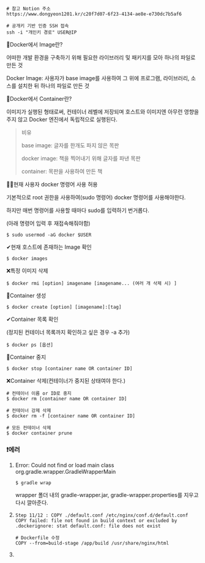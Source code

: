 ```
# 참고 Notion 주소
https://www.dongyeon1201.kr/c20f7d07-6f23-4134-ae8e-e730dc7b5af6
```

```
# 공개키 기반 인증 SSH 접속
ssh -i "개인키 경로" USER@IP
```



🐬Docker에서 Image란?

어떠한 개발 환경을 구축하기 위해 필요한 라이브러리 및 패키지를 모아 하나의 파일로 만든 것

Docker Image: 사용자가 base image를 사용하여 그 위에 프로그램, 라이브러리, 소스를 설치한 뒤 하나의 파일로 만든 것

🐬Docker에서 Container란?

이미지가 실행된 형태로써, 컨테이너 레벨에 저장되며 호스트와 이미지엔 아무런 영향을 주지 않고 Docker 엔진에서 독립적으로 실행된다.

> 비유
>
> base image: 글자를 한개도 파지 않은 목판
>
> docker image: 책을 찍어내기 위해 글자를 파낸 목판
>
> container: 목판을 사용하여 만든 책



👩‍💻현재 사용자 docker 명령어 사용 허용

기본적으로 root 권한을 사용하여(sudo 명령어) docker 명령어를 사용해야한다.

하지만 매번 명령어를 사용할 때마다 sudo를 입력하기 번거롭다.

(아래 명령어 입력 후 재접속해줘야함)

```
$ sudo usermod -aG docker $USER
```



✔현재 호스트에 존재하는 Image 확인

```
$ docker images
```

❌특정 이미지 삭제

```
$ docker rmi [option] imagename [imagename... (여러 개 삭제 시) ]
```

🦼Container 생성

```
$ docker create [option] [imagename]:[tag]
```



✔Container 목록 확인

(정지된 컨테이너 목록까지 확인하고 싶은 경우 -a 추가)

```
$ docker ps [옵션]
```

🛑Container 중지

```
$ docker stop [container name OR container ID]
```

❌Container 삭제(컨테이너가 중지된 상태여야 한다.)

```
# 컨테이너 이름 or ID로 중지
$ docker rm [container name OR container ID]

# 컨테이너 강제 삭제
$ docker rm -f [container name OR container ID]

# 모든 컨테이너 삭제
$ docker container prune
```



### ❗에러

1. Error: Could not find or load main class org.gradle.wrapper.GradleWrapperMain

   ```
   $ gradle wrap
   ```

   wrapper 폴더 내의 gradle-wrapper.jar, gradle-wrapper.properties를 지우고 다시 깔아준다.

2. ```
   Step 11/12 : COPY ./default.conf /etc/nginx/conf.d/default.conf
   COPY failed: file not found in build context or excluded by .dockerignore: stat default.conf: file does not exist
   ```

   ```
   # Dockerfile 수정
   COPY --from=build-stage /app/build /usr/share/nginx/html
   ```

3. 
